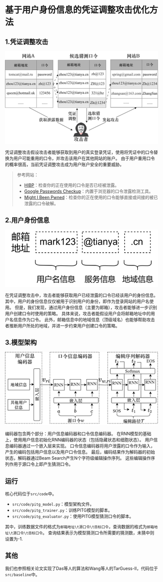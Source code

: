# 基于用户身份信息的凭证调整攻击优化方法

## 1.凭证调整攻击

![证调整攻击](./figure/credential_tweaking_attack.svg)

凭证调整攻击假设攻击者能够获取到用户的真实登录凭证，使用将凭证中的口令替换为用户可能重用的口令，并攻击该用户在其他网站的账户。
由于用户重用口令的概率很高，当前凭证调整攻击成为用户账户安全的重要威胁。

> 参考网站：
> + [HIBP](https://have-ibeenpwned.com/Passwords.html)：检查你的正在使用的口令是否已经被泄露。
> + [Google Passwords Checkup](https://blog.google/technology/safety-security/password-checkup/)：内置于浏览器的口令泄露检测工具。
> + [Might I Been Pwned](https://github.com/islamazhar/MIGP_python)：检查你的正在使用的口令能够直接或间接的被已泄露的口令破解。

## 2.用户身份信息

![邮箱地址](./figure/email.svg)

在凭证调整攻击中，攻击者能够获取用户已经泄露的口令已经该用户的身份信息。
其中，用户的身份信息仅仅被用于识别用户的身份，即作为登录网站的用户名使用。
但是，我们发现，通过用户身份信息（主要为邮箱），攻击者能够进一步识别用户创建口令时使用的策略。
具体来说，攻击者能假设用户会将邮箱地址中的用户名信息作为口令。
此外，邮箱信息中的地域信息（顶级域名）也能够帮助攻击者推断用户所处的地域，并进一步约束用户创建口令的策略。

## 3.模型架构

![邮箱地址](./figure/rnn_architecture.svg)

编码器包含两个部分：用户信息编码器和口令信息编码器。
在RNN模型的基础上，使用用户信息初始化RNN编码器的状态（包括隐藏状态和细胞状态）。
用户信息编码器通过一个嵌入层来实现。
口令信息编码器将用户泄露的口令作为输入，产生的编码包括用户信息以及用户口令信息。
最后，编码结果作为解码器的初始状态，解码器通过Beam Search产生N个字符级编辑操作序列。
这些编辑操作序列作用于源口令上即产生猜测口令。

## 运行

核心代码位于`src/code`中。
+ `src/code/pitg_model.py`：模型架构文件。
+ `src/code/pitg_trainer.py`：训练PITG模型的脚本。
+ `src/code/pitg_evaluator.py`：使用PITG模型猜测口令的脚本。

其中，训练数据文件的格式为`邮箱地址\t源口令\t目标口令`，查询数据的格式为`邮箱地址\t源口令\t目标口令`。
查询结果表示为模型猜测口令所需要的猜测数，未猜中则设置为-1.

## 其他

我们也参照相关论文实现了Das等人的算法和Wang等人的TarGuess-II，代码位于`src/baseline`中。

